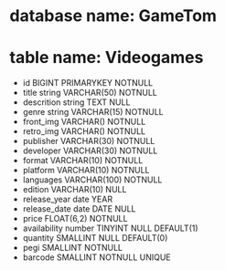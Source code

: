 <!-- Tabella contenente le informazioni su un negozio di videogioco -->

# database name: GameTom
# table name: Videogames

- id BIGINT PRIMARYKEY NOTNULL
- title string VARCHAR(50) NOTNULL
- descrition string TEXT NULL
- genre string VARCHAR(15) NOTNULL
- front_img VARCHAR() NOTNULL
- retro_img VARCHAR() NOTNULL
- publisher VARCHAR(30) NOTNULL
- developer VARCHAR(30) NOTNULL
- format VARCHAR(10) NOTNULL
- platform VARCHAR(10) NOTNULL
- languages VARCHAR(100) NOTNULL
- edition VARCHAR(10) NULL
- release_year date YEAR
- release_date date DATE NULL
- price FLOAT(6,2) NOTNULL
- availability number TINYINT NULL DEFAULT(1)
- quantity SMALLINT NULL DEFAULT(0)
- pegi SMALLINT NOTNULL
- barcode SMALLINT NOTNULL UNIQUE
